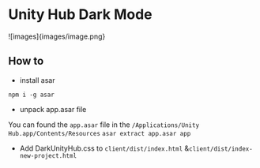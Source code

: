 # Unity Hub Dark Mode

![images]{images/image.png}

## How to

- install asar

`npm i -g asar`

- unpack app.asar file

You can found the `app.asar` file in the `/Applications/Unity Hub.app/Contents/Resources`
`asar extract app.asar app`

- Add DarkUnityHub.css to `client/dist/index.html` &`client/dist/index-new-project.html`
